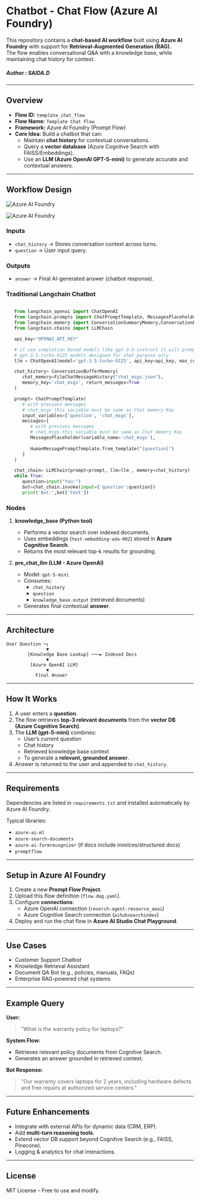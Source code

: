 # Chatbot - Chat Flow (Azure AI Foundry) 

This repository contains a **chat-based AI workflow** built using **Azure AI Foundry** with support for **Retrieval-Augmented Generation (RAG)**.  
The flow enables conversational Q&A with a knowledge base, while maintaining chat history for context.

##### Author : SAIDA.D
---

## Overview

- **Flow ID:** `template_chat_flow`  
- **Flow Name:** `Template Chat Flow`  
- **Framework:** Azure AI Foundry (Prompt Flow)  
- **Core Idea:** Build a chatbot that can:
  - Maintain **chat history** for contextual conversations.  
  - Query a **vector database** (Azure Cognitive Search with FAISS/Embeddings).  
  - Use an **LLM (Azure OpenAI GPT-5-mini)** to generate accurate and contextual answers.  

---

## Workflow Design

![Azure AI Foundry](assets/input-output.png)

![Azure AI Foundry](assets/graph.png)


### **Inputs**
- `chat_history` → Stores conversation context across turns.  
- `question` → User input query.  

### **Outputs**
- `answer` → Final AI-generated answer (chatbot response).  


### Traditional Langchain Chatbot
```python

   from langchain_openai import ChatOpenAI 
   from langchain.prompts import ChatPromptTemplate, MessagesPlaceholder, HumanMessagePromptTemplate
   from langchain.memory import ConversationSummaryMemory,ConversationBufferMemory, FileChatMessageHistory
   from langchain.chains import LLMChain

   api_key="OPENAI_API_KEY"

   # if use completion based models like gpt-3.5-instruct it will prompt error. 
   # gpt-3.5-turbo-0125 models designed for chat purpose only
   llm = ChatOpenAI(model='gpt-3.5-turbo-0125', api_key=api_key, max_completion_tokens=2000)

   chat_history= ConversationBufferMemory(
      chat_memory=FileChatMessageHistory("chat_msgs.json"),
      memory_key='chat_msgs', return_messages=True
   )

   prompt= ChatPromptTemplate(
      # with previous messages
      # chat_msgs this variable must be same as Chat memory Key
      input_variables=['question', 'chat_msgs'],
      messages=[
         # with previous messages
         # chat_msgs this variable must be same as Chat memory Key
         MessagesPlaceholder(variable_name='chat_msgs'),
         
         HumanMessagePromptTemplate.from_template("{question}")
      ]
   )

   chat_chain= LLMChain(prompt=prompt, llm=llm , memory=chat_history)
   while True:
      question=input("You:")
      bot=chat_chain.invoke(input={'question':question})
      print('Bot:',bot['text'])
```
### **Nodes**
1. **knowledge_base (Python tool)**  
   - Performs a vector search over indexed documents.  
   - Uses embeddings (`text-embedding-ada-002`) stored in **Azure Cognitive Search**.  
   - Returns the most relevant top-k results for grounding.  

2. **pre_chat_llm (LLM - Azure OpenAI)**  
   - Model: `gpt-5-mini`  
   - Consumes:
     - `chat_history`
     - `question`
     - `knowledge_base.output` (retrieved documents)  
   - Generates final contextual **answer**.  

---

## Architecture

```
User Question ─┐
               ▼
        [Knowledge Base Lookup] ───► Indexed Docs
               ▼
         [Azure OpenAI LLM]
               ▼
           Final Answer
```

---

## How It Works

1. A user enters a **question**.  
2. The flow retrieves **top-3 relevant documents** from the **vector DB (Azure Cognitive Search)**.  
3. The **LLM (gpt-5-mini)** combines:
   - User’s current question  
   - Chat history  
   - Retrieved knowledge base context  
   - To generate a **relevant, grounded answer**.  
4. Answer is returned to the user and appended to `chat_history`.  

---

## Requirements

Dependencies are listed in `requirements.txt` and installed automatically by Azure AI Foundry.  

Typical libraries:
- `azure-ai-ml`  
- `azure-search-documents`  
- `azure-ai-formrecognizer` (if docs include invoices/structured docs)  
- `promptflow`  

---

## Setup in Azure AI Foundry

1. Create a new **Prompt Flow Project**.  
2. Upload this flow definition (`flow.dag.yaml`).  
3. Configure **connections**:
   - Azure OpenAI connection (`reserch-agent-resource_aoai`)  
   - Azure Cognitive Search connection (`aihubsearchindex`)  
4. Deploy and run the chat flow in **Azure AI Studio Chat Playground**.  

---

## Use Cases

- Customer Support Chatbot  
- Knowledge Retrieval Assistant  
- Document QA Bot (e.g., policies, manuals, FAQs)  
- Enterprise RAG-powered chat systems  

---

## Example Query

**User:**  
> "What is the warranty policy for laptops?"

**System Flow:**  
- Retrieves relevant policy documents from Cognitive Search.  
- Generates an answer grounded in retrieved context.  

**Bot Response:**  
> "Our warranty covers laptops for 2 years, including hardware defects and free repairs at authorized service centers."

---

## Future Enhancements

- Integrate with external APIs for dynamic data (CRM, ERP).  
- Add **multi-turn reasoning tools**.  
- Extend vector DB support beyond Cognitive Search (e.g., FAISS, Pinecone).  
- Logging & analytics for chat interactions.  

---

## License
MIT License – Free to use and modify.
